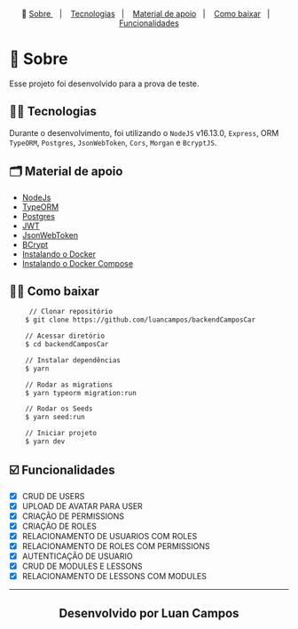 <p align="center">🎉
  <a href="#-sobre"> Sobre </a>&nbsp;&nbsp;&nbsp;|&nbsp;&nbsp;&nbsp;
  <a href="#-conceitos-ensinados">Tecnologias</a>&nbsp;&nbsp;&nbsp;|&nbsp;&nbsp;&nbsp;
  <a href="#-material-de-apoio">Material de apoio</a>&nbsp;&nbsp;&nbsp;|&nbsp;&nbsp;&nbsp;
    <a href="#-como-baixar">Como baixar</a>&nbsp;&nbsp;&nbsp;|&nbsp;&nbsp;&nbsp;
    <a href="#️-funcionalidades">Funcionalidades</a>
</p>

# 🔖 Sobre

Esse projeto foi desenvolvido para a prova de teste.

## ✍🏻 Tecnologias

Durante o desenvolvimento, foi utilizando o `NodeJS` v16.13.0, `Express`, ORM `TypeORM`, `Postgres`, `JsonWebToken`, `Cors`, `Morgan` e `BcryptJS`.

## 🗂 Material de apoio

- [NodeJs](https://nodejs.org/en/)
- [TypeORM](https://typeorm.io)
- [Postgres](https://www.postgresql.org/)
- [JWT](https://jwt.io)
- [JsonWebToken](https://npmjs.com/package/jsonwebtoken)
- [BCrypt](https://npmjs.com/package/bcrypt)
- [Instalando o Docker](https://docs.docker.com/get-docker/)
- [Instalando o Docker Compose](https://docs.docker.com/compose/install/)

## 👍🏻 Como baixar

```bash
     // Clonar repositório
    $ git clone https://github.com/luancampos/backendCamposCar

    // Acessar diretório
    $ cd backendCamposCar

    // Instalar dependências
    $ yarn

    // Rodar as migrations
    $ yarn typeorm migration:run

    // Rodar os Seeds
    $ yarn seed:run

    // Iniciar projeto
    $ yarn dev
```

## ☑️ Funcionalidades

- [x] CRUD DE USERS <br/>
- [x] UPLOAD DE AVATAR PARA USER<br />
- [x] CRIAÇÃO DE PERMISSIONS<br/>
- [x] CRIAÇÃO DE ROLES<br/>
- [x] RELACIONAMENTO DE USUARIOS COM ROLES<br/>
- [x] RELACIONAMENTO DE ROLES COM PERMISSIONS<br/>
- [x] AUTENTICAÇÃO DE USUARIO<br/>
- [x] CRUD DE MODULES E LESSONS<br/>
- [x] RELACIONAMENTO DE LESSONS COM MODULES<br/>

---

<h2 align="center">Desenvolvido por  Luan Campos </h2>
